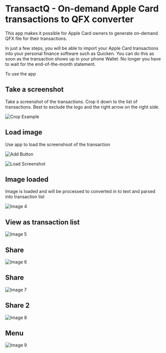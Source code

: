# TransactQ - On-demand Apple Card transactions to QFX converter

This app makes it possible for Apple Card owners to generate on-demand QFX file for their transactions. 

In just a few steps, you will be able to import your Apple Card transactions into your personal finance software such as Quicken. You can do this as soon as the transaction shows up in your phone Wallet. No longer you have to wait for the end-of-the-month statement.

To use the app

## Take a screenshot
Take a screenshot of the transactions. Crop it down to the list of transactions. Best to exclude the logo and the right arrow on the right side.

![Crop Example](crop.png)
## Load image
Use app to load the screenshoot of the transaction

![Add Button](1.png)

![Load Screenshot](2.png)

## Image loaded
Image is loaded and will be processed to converted in to text and parsed into transaction list

![Image 4](4.png)

## View as transaction list

![Image 5](5.png)

## Share
![Image 6](6.png)

## Share 
![Image 7](7.png)

## Share 2
![Image 8](8.png)

## Menu
![Image 9](9.png)
